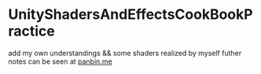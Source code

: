 # UnityShadersAndEffectsCookBookPractice
add my own understandings  &&  some shaders realized by myself
futher notes can be seen at [panbin.me](http://panbin.me)